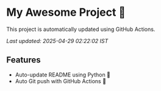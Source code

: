 # My Awesome Project 🚀

This project is automatically updated using GitHub Actions.

_Last updated: 2025-04-29 02:22:02 IST_

## Features
- Auto-update README using Python 🐍
- Auto Git push with GitHub Actions 🤖
